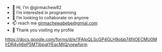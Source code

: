 - 👋 Hi, I’m @girmachew82
- 👀 I’m interested in programming
- 💞️ I’m looking to collaborate on anyone
- 📫 reach me girmachewabebe@gmial.com
- 👏 Thank you visiting my profile
<!---
girmachew82/girmachew82 is a ✨ special ✨ repository because its `README.md` (this file) appears on your GitHub profile.
You can click the Preview link to take a look at your changes.
--->
https://docs.google.com/forms/d/e/1FAIpQLScGP4GLH9obb74filOECMU0MlrDR4yh6eP5MTIbpqtYEqcMtQ/viewform

